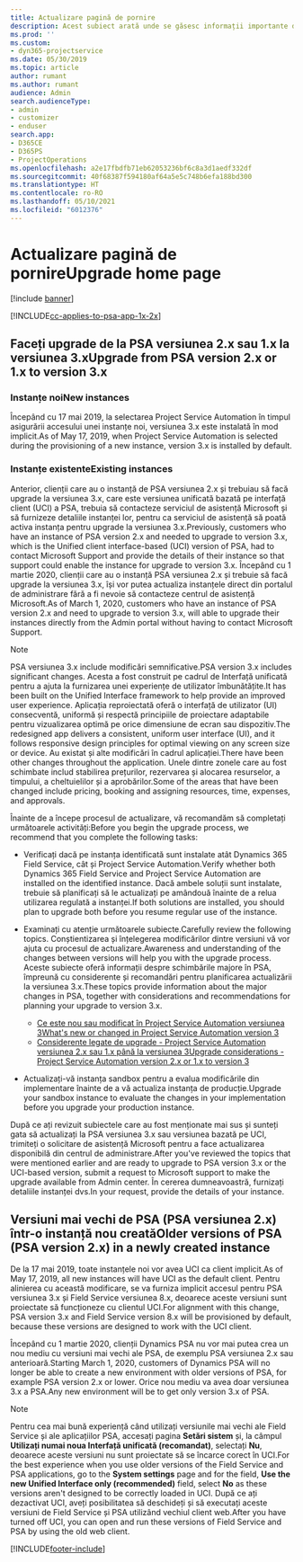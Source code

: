 ```yaml
---
title: Actualizare pagină de pornire
description: Acest subiect arată unde se găsesc informații importante despre caracteristicile noi și modificate din Dynamics 365 Project Service Automation, precum și procesul de upgrade la cea mai nouă versiune.
ms.prod: ''
ms.custom:
- dyn365-projectservice
ms.date: 05/30/2019
ms.topic: article
author: rumant
ms.author: rumant
audience: Admin
search.audienceType:
- admin
- customizer
- enduser
search.app:
- D365CE
- D365PS
- ProjectOperations
ms.openlocfilehash: a2e17fbdfb71eb62053236bf6c8a3d1aedf332df
ms.sourcegitcommit: 40f68387f594180af64a5e5c748b6efa188bd300
ms.translationtype: HT
ms.contentlocale: ro-RO
ms.lasthandoff: 05/10/2021
ms.locfileid: "6012376"
---
```

# <a name="upgrade-home-page"></a><span data-ttu-id="708cf-103">Actualizare pagină de pornire</span><span class="sxs-lookup"><span data-stu-id="708cf-103">Upgrade home page</span></span>

[!include [banner](../includes/psa-now-project-operations.md)]

[!INCLUDE[cc-applies-to-psa-app-1x-2x](../includes/cc-applies-to-psa-app-1x-2x.md)]

## <a name="upgrade-from-psa-version-2x-or-1x-to-version-3x"></a><span data-ttu-id="708cf-104">Faceți upgrade de la PSA versiunea 2.x sau 1.x la versiunea 3.x</span><span class="sxs-lookup"><span data-stu-id="708cf-104">Upgrade from PSA version 2.x or 1.x to version 3.x</span></span>

### <a name="new-instances"></a><span data-ttu-id="708cf-105">Instanțe noi</span><span class="sxs-lookup"><span data-stu-id="708cf-105">New instances</span></span>

<span data-ttu-id="708cf-106">Începând cu 17 mai 2019, la selectarea Project Service Automation în timpul asigurării accesului unei instanțe noi, versiunea 3.x este instalată în mod implicit.</span><span class="sxs-lookup"><span data-stu-id="708cf-106">As of May 17, 2019, when Project Service Automation is selected during the provisioning of a new instance, version 3.x is installed by default.</span></span>

### <a name="existing-instances"></a><span data-ttu-id="708cf-107">Instanțe existente</span><span class="sxs-lookup"><span data-stu-id="708cf-107">Existing instances</span></span>

<span data-ttu-id="708cf-108">Anterior, clienții care au o instanță de PSA versiunea 2.x și trebuiau să facă upgrade la versiunea 3.x, care este versiunea unificată bazată pe interfață client (UCI) a PSA, trebuia să contacteze serviciul de asistență Microsoft și să furnizeze detaliile instanței lor, pentru ca serviciul de asistență să poată activa instanța pentru upgrade la versiunea 3.x.</span><span class="sxs-lookup"><span data-stu-id="708cf-108">Previously, customers who have an instance of PSA version 2.x and needed to upgrade to version 3.x, which is the Unified client interface-based (UCI) version of PSA, had to contact Microsoft Support and provide the details of their instance so that support could enable the instance for upgrade to version 3.x.</span></span> <span data-ttu-id="708cf-109">Începând cu 1 martie 2020, clienții care au o instanță PSA versiunea 2.x și trebuie să facă upgrade la versiunea 3.x, își vor putea actualiza instanțele direct din portalul de administrare fără a fi nevoie să contacteze centrul de asistență Microsoft.</span><span class="sxs-lookup"><span data-stu-id="708cf-109">As of March 1, 2020, customers who have an instance of PSA version 2.x and need to upgrade to version 3.x, will able to upgrade their instances directly from the Admin portal without having to contact Microsoft Support.</span></span>  

> [!NOTE]
> <span data-ttu-id="708cf-110">PSA versiunea 3.x include modificări semnificative.</span><span class="sxs-lookup"><span data-stu-id="708cf-110">PSA version 3.x includes significant changes.</span></span> <span data-ttu-id="708cf-111">Acesta a fost construit pe cadrul de Interfață unificată pentru a ajuta la furnizarea unei experiențe de utilizator îmbunătățite.</span><span class="sxs-lookup"><span data-stu-id="708cf-111">It has been built on the Unified Interface framework to help provide an improved user experience.</span></span> <span data-ttu-id="708cf-112">Aplicația reproiectată oferă o interfață de utilizator (UI) consecventă, uniformă și respectă principiile de proiectare adaptabile pentru vizualizarea optimă pe orice dimensiune de ecran sau dispozitiv.</span><span class="sxs-lookup"><span data-stu-id="708cf-112">The redesigned app delivers a consistent, uniform user interface (UI), and it follows responsive design principles for optimal viewing on any screen size or device.</span></span> <span data-ttu-id="708cf-113">Au existat și alte modificări în cadrul aplicației.</span><span class="sxs-lookup"><span data-stu-id="708cf-113">There have been other changes throughout the application.</span></span> <span data-ttu-id="708cf-114">Unele dintre zonele care au fost schimbate includ stabilirea prețurilor, rezervarea și alocarea resurselor, a timpului, a cheltuielilor și a aprobărilor.</span><span class="sxs-lookup"><span data-stu-id="708cf-114">Some of the areas that have been changed include pricing, booking and assigning resources, time, expenses, and approvals.</span></span>

<span data-ttu-id="708cf-115">Înainte de a începe procesul de actualizare, vă recomandăm să completați următoarele activități:</span><span class="sxs-lookup"><span data-stu-id="708cf-115">Before you begin the upgrade process, we recommend that you complete the following tasks:</span></span>

- <span data-ttu-id="708cf-116">Verificați dacă pe instanța identificată sunt instalate atât Dynamics 365 Field Service, cât și Project Service Automation.</span><span class="sxs-lookup"><span data-stu-id="708cf-116">Verify whether both Dynamics 365 Field Service and Project Service Automation are installed on the identified instance.</span></span> <span data-ttu-id="708cf-117">Dacă ambele soluții sunt instalate, trebuie să planificați să le actualizați pe amândouă înainte de a relua utilizarea regulată a instanței.</span><span class="sxs-lookup"><span data-stu-id="708cf-117">If both solutions are installed, you should plan to upgrade both before you resume regular use of the instance.</span></span>
- <span data-ttu-id="708cf-118">Examinați cu atenție următoarele subiecte.</span><span class="sxs-lookup"><span data-stu-id="708cf-118">Carefully review the following topics.</span></span> <span data-ttu-id="708cf-119">Conștientizarea și înțelegerea modificărilor dintre versiuni vă vor ajuta cu procesul de actualizare.</span><span class="sxs-lookup"><span data-stu-id="708cf-119">Awareness and understanding of the changes between versions will help you with the upgrade process.</span></span> <span data-ttu-id="708cf-120">Aceste subiecte oferă informații despre schimbările majore în PSA, împreună cu considerente și recomandări pentru planificarea actualizării la versiunea 3.x.</span><span class="sxs-lookup"><span data-stu-id="708cf-120">These topics provide information about the major changes in PSA, together with considerations and recommendations for planning your upgrade to version 3.x.</span></span>

    - [<span data-ttu-id="708cf-121">Ce este nou sau modificat în Project Service Automation versiunea 3</span><span class="sxs-lookup"><span data-stu-id="708cf-121">What's new or changed in Project Service Automation version 3</span></span>](whats-new-changed-v3.md)
    - [<span data-ttu-id="708cf-122">Considerente legate de upgrade - Project Service Automation versiunea 2.x sau 1.x până la versiunea 3</span><span class="sxs-lookup"><span data-stu-id="708cf-122">Upgrade considerations - Project Service Automation version 2.x or 1.x to version 3</span></span>](upgrade-v3.md)

- <span data-ttu-id="708cf-123">Actualizați-vă instanța sandbox pentru a evalua modificările din implementare înainte de a vă actualiza instanța de producție.</span><span class="sxs-lookup"><span data-stu-id="708cf-123">Upgrade your sandbox instance to evaluate the changes in your implementation before you upgrade your production instance.</span></span>

<span data-ttu-id="708cf-124">După ce ați revizuit subiectele care au fost menționate mai sus și sunteți gata să actualizați la PSA versiunea 3.x sau versiunea bazată pe UCI, trimiteți o solicitare de asistență Microsoft pentru a face actualizarea disponibilă din centrul de administrare.</span><span class="sxs-lookup"><span data-stu-id="708cf-124">After you've reviewed the topics that were mentioned earlier and are ready to upgrade to PSA version 3.x or the UCI-based version, submit a request to Microsoft support to make the upgrade available from Admin center.</span></span> <span data-ttu-id="708cf-125">În cererea dumneavoastră, furnizați detaliile instanței dvs.</span><span class="sxs-lookup"><span data-stu-id="708cf-125">In your request, provide the details of your instance.</span></span>

## <a name="older-versions-of-psa-psa-version-2x-in-a-newly-created-instance"></a><span data-ttu-id="708cf-126">Versiuni mai vechi de PSA (PSA versiunea 2.x) într-o instanță nou creată</span><span class="sxs-lookup"><span data-stu-id="708cf-126">Older versions of PSA (PSA version 2.x) in a newly created instance</span></span>

<span data-ttu-id="708cf-127">De la 17 mai 2019, toate instanțele noi vor avea UCI ca client implicit.</span><span class="sxs-lookup"><span data-stu-id="708cf-127">As of May 17, 2019, all new instances will have UCI as the default client.</span></span> <span data-ttu-id="708cf-128">Pentru alinierea cu această modificare, se va furniza implicit accesul pentru PSA versiunea 3.x și Field Service versiunea 8.x, deoarece aceste versiuni sunt proiectate să funcționeze cu clientul UCI.</span><span class="sxs-lookup"><span data-stu-id="708cf-128">For alignment with this change, PSA version 3.x and Field Service version 8.x will be provisioned by default, because these versions are designed to work with the UCI client.</span></span>

<span data-ttu-id="708cf-129">Începând cu 1 martie 2020, clienții Dynamics PSA nu vor mai putea crea un nou mediu cu versiuni mai vechi ale PSA, de exemplu PSA versiunea 2.x sau anterioară.</span><span class="sxs-lookup"><span data-stu-id="708cf-129">Starting March 1, 2020, customers of Dynamics PSA will no longer be able to create a new environment with older versions of PSA, for example PSA version 2.x or lower.</span></span> <span data-ttu-id="708cf-130">Orice nou mediu va avea doar versiunea 3.x a PSA.</span><span class="sxs-lookup"><span data-stu-id="708cf-130">Any new environment will be to get only version 3.x of PSA.</span></span>

> [!NOTE]
> <span data-ttu-id="708cf-131">Pentru cea mai bună experiență când utilizați versiunile mai vechi ale Field Service și ale aplicațiilor PSA, accesați pagina **Setări sistem** și, la câmpul **Utilizați numai noua Interfață unificată (recomandat)**, selectați **Nu**, deoarece aceste versiuni nu sunt proiectate să se încarce corect în UCI.</span><span class="sxs-lookup"><span data-stu-id="708cf-131">For the best experience when you use older versions of the Field Service and PSA applications, go to the **System settings** page and for the field, **Use the new Unified Interface only (recommended)** field, select **No** as these versions aren't designed to be correctly loaded in UCI.</span></span> <span data-ttu-id="708cf-132">După ce ați dezactivat UCI, aveți posibilitatea să deschideți și să executați aceste versiuni de Field Service și PSA utilizând vechiul client web.</span><span class="sxs-lookup"><span data-stu-id="708cf-132">After you have turned off UCI, you can open and run these versions of Field Service and PSA by using the old web client.</span></span> 


[!INCLUDE[footer-include](../includes/footer-banner.md)]